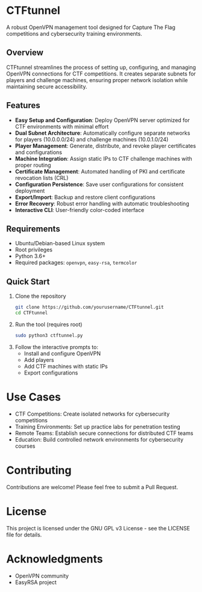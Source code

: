 # CTFtunnel

A robust OpenVPN management tool designed for Capture The Flag competitions and cybersecurity training environments.

## Overview

CTFtunnel streamlines the process of setting up, configuring, and managing OpenVPN connections for CTF competitions. It creates separate subnets for players and challenge machines, ensuring proper network isolation while maintaining secure accessibility.

## Features

- **Easy Setup and Configuration**: Deploy OpenVPN server optimized for CTF environments with minimal effort
- **Dual Subnet Architecture**: Automatically configure separate networks for players (10.0.0.0/24) and challenge machines (10.0.1.0/24)
- **Player Management**: Generate, distribute, and revoke player certificates and configurations
- **Machine Integration**: Assign static IPs to CTF challenge machines with proper routing
- **Certificate Management**: Automated handling of PKI and certificate revocation lists (CRL)
- **Configuration Persistence**: Save user configurations for consistent deployment
- **Export/Import**: Backup and restore client configurations
- **Error Recovery**: Robust error handling with automatic troubleshooting
- **Interactive CLI**: User-friendly color-coded interface

## Requirements

- Ubuntu/Debian-based Linux system
- Root privileges
- Python 3.6+
- Required packages: `openvpn`, `easy-rsa`, `termcolor`

## Quick Start

1. Clone the repository
   ```bash
   git clone https://github.com/yourusername/CTFtunnel.git
   cd CTFtunnel
    ```
2. Run the tool (requires root)
    ```bash
    sudo python3 ctftunnel.py
    ```
3. Follow the interactive prompts to:
   - Install and configure OpenVPN
   - Add players
   - Add CTF machines with static IPs
   - Export configurations
   
# Use Cases

- CTF Competitions: Create isolated networks for cybersecurity competitions
- Training Environments: Set up practice labs for penetration testing
- Remote Teams: Establish secure connections for distributed CTF teams
- Education: Build controlled network environments for cybersecurity courses

# Contributing
Contributions are welcome! Please feel free to submit a Pull Request.

# License
This project is licensed under the GNU GPL v3 License - see the LICENSE file for details.

# Acknowledgments
- OpenVPN community
- EasyRSA project
